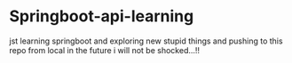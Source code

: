 # Springboot-api-learning
jst learning springboot and exploring new stupid things and pushing to this repo from local in the future i will not be shocked...!!
